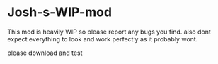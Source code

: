 Josh-s-WIP-mod
==============
This mod is heavily WIP so please report any bugs you find. also dont expect everything to look and work perfectly
as it probably wont. 

please download and test 
